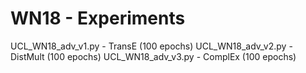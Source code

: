 # WN18 - Experiments

UCL_WN18_adv_v1.py - TransE (100 epochs)
UCL_WN18_adv_v2.py - DistMult (100 epochs)
UCL_WN18_adv_v3.py - ComplEx (100 epochs)
